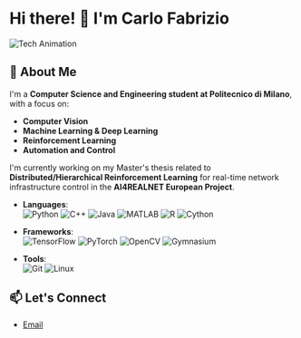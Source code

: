 # Hi there! 👋 I'm Carlo Fabrizio
![Tech Animation](https://media.giphy.com/media/BUbMgQBShZOcMPohgn/giphy.gif)



## 🌟 About Me

I'm a **Computer Science and Engineering student at Politecnico di Milano**, with a focus on:
- **Computer Vision**
- **Machine Learning & Deep Learning**
- **Reinforcement Learning**
- **Automation and Control**

  
I'm currently working on my Master's thesis related to **Distributed/Hierarchical Reinforcement Learning** for real-time network infrastructure control in the **AI4REALNET European Project**.


- **Languages**:  
  ![Python](https://img.shields.io/badge/Python-3776AB?style=for-the-badge&logo=python&logoColor=white)
  ![C++](https://img.shields.io/badge/C++-00599C?style=for-the-badge&logo=c%2B%2B&logoColor=white)
  ![Java](https://img.shields.io/badge/Java-007396?style=for-the-badge&logo=java&logoColor=white)
  ![MATLAB](https://img.shields.io/badge/MATLAB-0076A8?style=for-the-badge&logo=mathworks&logoColor=white)
  ![R](https://img.shields.io/badge/R-276DC3?style=for-the-badge&logo=r&logoColor=white)
  ![Cython](https://img.shields.io/badge/Cython-3776AB?style=for-the-badge&logo=cython&logoColor=white)

  
  
- **Frameworks**:  
  ![TensorFlow](https://img.shields.io/badge/TensorFlow-FF6F00?style=for-the-badge&logo=tensorflow&logoColor=white)
  ![PyTorch](https://img.shields.io/badge/PyTorch-EE4C2C?style=for-the-badge&logo=pytorch&logoColor=white)
  ![OpenCV](https://img.shields.io/badge/OpenCV-5C3EE8?style=for-the-badge&logo=opencv&logoColor=white)
  ![Gymnasium](https://img.shields.io/badge/Gymnasium-000000?style=for-the-badge&logo=Gymnasium&logoColor=white)

  
- **Tools**:  
  ![Git](https://img.shields.io/badge/Git-F05032?style=for-the-badge&logo=git&logoColor=white)
  ![Linux](https://img.shields.io/badge/Linux-FCC624?style=for-the-badge&logo=linux&logoColor=black)

## 📫 Let's Connect
- [Email](carlo.fabrizio@mail.polimi.it)

